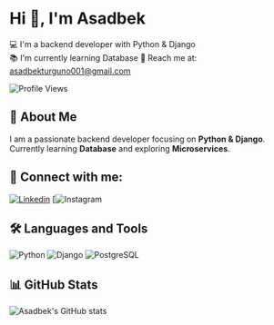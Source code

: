 # Hi 👋, I'm Asadbek

💻 I'm a backend developer with Python & Django  
📚 I'm currently learning Database 
📧 Reach me at: asadbekturguno001@gmail.com

![Profile Views](https://komarev.com/ghpvc/?username=asadbekisroilov&color=blue)

## 🚀 About Me
I am a passionate backend developer focusing on **Python & Django**.  
Currently learning **Database** and exploring **Microservices**.

## 🔗 Connect with me:
[![Linkedin](https://img.shields.io/badge/LinkedIn-blue?logo=linkedin&logoColor=white)](https://linkedin.com/in/www.linkedin.com/in/asadbek-isroilov-13b41a305)
[![Instagram]((https://img.shields.io/badge/Instagram-pink?logo=instagram&logoColor=white)]([https://instagram.com/Asadbek__775](https://www.instagram.com/asadbek__775/)))

## 🛠️ Languages and Tools
![Python](https://img.shields.io/badge/Python-3776AB?logo=python&logoColor=white)
![Django](https://img.shields.io/badge/Django-092E20?logo=django&logoColor=white)
![PostgreSQL](https://img.shields.io/badge/PostgreSQL-316192?logo=postgresql&logoColor=white)

## 📊 GitHub Stats
![Asadbek's GitHub stats](https://github-readme-stats.vercel.app/api?username=Asadbek110&show_icons=true&theme=dark)

